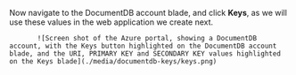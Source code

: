 Now navigate to the DocumentDB account blade, and click **Keys**, as we will use these values in the web application we create next.

```
       ![Screen shot of the Azure portal, showing a DocumentDB account, with the Keys button highlighted on the DocumentDB account blade, and the URI, PRIMARY KEY and SECONDARY KEY values highlighted on the Keys blade](./media/documentdb-keys/keys.png)
```